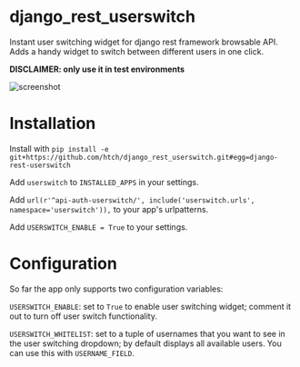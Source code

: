 django_rest_userswitch
======================

Instant user switching widget for django rest framework browsable API. Adds a handy widget to switch between different users in one click.

**DISCLAIMER: only use it in test environments**

![screenshot](https://raw.github.com/htch/django_rest_userswitch/screenshot.png)

Installation
============

Install with `pip install -e git+https://github.com/htch/django_rest_userswitch.git#egg=django-rest-userswitch`

Add `userswitch` to `INSTALLED_APPS` in your settings.

Add `url(r'^api-auth-userswitch/', include('userswitch.urls', namespace='userswitch')),` to your app's urlpatterns.

Add `USERSWITCH_ENABLE = True` to your settings.


Configuration
=============

So far the app only supports two configuration variables:

`USERSWITCH_ENABLE`: set to `True` to enable user switching widget; comment it out to turn off user switch functionality.

`USERSWITCH_WHITELIST`: set to a tuple of usernames that you want to see in the user switching dropdown; by default displays all available users. You can use this with `USERNAME_FIELD`.